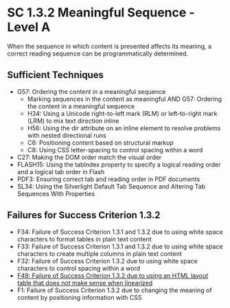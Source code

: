 # SC 1.3.2 Meaningful Sequence - Level A

When the sequence in which content is presented affects its meaning, a correct reading sequence can be programmatically determined.

## Sufficient Techniques

- G57: Ordering the content in a meaningful sequence
  - Marking sequences in the content as meaningful AND G57: Ordering the content in a meaningful sequence
  - H34: Using a Unicode right-to-left mark (RLM) or left-to-right mark (LRM) to mix text direction inline
  - H56: Using the dir attribute on an inline element to resolve problems with nested directional runs
  - C6: Positioning content based on structural markup
  - C8: Using CSS letter-spacing to control spacing within a word
- C27: Making the DOM order match the visual order
- FLASH15: Using the tabIndex property to specify a logical reading order and a logical tab order in Flash
- PDF3: Ensuring correct tab and reading order in PDF documents
- SL34: Using the Silverlight Default Tab Sequence and Altering Tab Sequences With Properties

## Failures for Success Criterion 1.3.2

- F34: Failure of Success Criterion 1.3.1 and 1.3.2 due to using white space characters to format tables in plain text content
- F33: Failure of Success Criterion 1.3.1 and 1.3.2 due to using white space characters to create multiple columns in plain text content
- F32: Failure of Success Criterion 1.3.2 due to using white space characters to control spacing within a word
- [F49: Failure of Success Criterion 1.3.2 due to using an HTML layout table that does not make sense when linearized](f49.md)
- F1: Failure of Success Criterion 1.3.2 due to changing the meaning of content by positioning information with CSS

